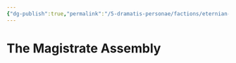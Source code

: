 ```yaml
---
{"dg-publish":true,"permalink":"/5-dramatis-personae/factions/eternian-government/magistrate-assembly/","noteIcon":""}
---
```


# The Magistrate Assembly
